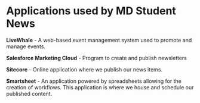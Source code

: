 # **Applications used by MD Student News**

**LiveWhale** - A web-based event management system used to promote and manage events.

**Salesforce Marketing Cloud** - Program to create and publish newsletters

**Sitecore** - Online application where we publish our news items.

**Smartsheet** - An application powered by spreadsheets allowing for the creation of workflows. This application is where we house and schedule our published content.
